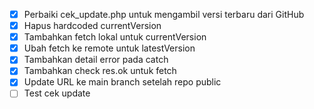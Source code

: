 - [x] Perbaiki cek_update.php untuk mengambil versi terbaru dari GitHub
- [x] Hapus hardcoded currentVersion
- [x] Tambahkan fetch lokal untuk currentVersion
- [x] Ubah fetch ke remote untuk latestVersion
- [x] Tambahkan detail error pada catch
- [x] Tambahkan check res.ok untuk fetch
- [x] Update URL ke main branch setelah repo public
- [ ] Test cek update
